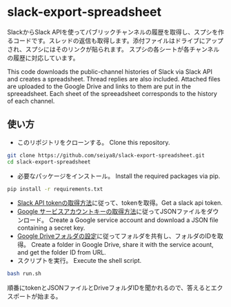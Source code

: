 # slack-export-spreadsheet
SlackからSlack APIを使ってパブリックチャンネルの履歴を取得し、スプシを作るコードです。スレッドの返信も取得します。添付ファイルはドライブにアップされ、スプシにはそのリンクが貼られます。
スプシの各シートが各チャンネルの履歴に対応しています。

This code downloads the public-channel histories of Slack via Slack API and creates a spreadsheet. Thread replies are also included. Attached files are uploaded to the Google Drive and links to them are put in the spreeadsheet. Each sheet of the spreeadsheet corresponds to the history of each channel.

## 使い方
- このリポジトリをクローンする。 Clone this repository.
```bash
git clone https://github.com/seiya8/slack-export-spreadsheet.git
cd slack-export-spreadsheet
```
- 必要なパッケージをインストール。 Install the required packages via pip.
```bash
pip install -r requirements.txt
```
- [Slack API tokenの取得方法](./docs/slack_api.md)に従って、tokenを取得。Get a slack api token.
- [Google サービスアカウントキーの取得方法](./docs/google_drive_api.md)に従ってJSONファイルをダウンロード。 Create a Google service account and download a JSON file containing a secret key.
- [Google Driveフォルダの設定](./docs/drive_folder.md)に従ってフォルダを共有し、フォルダのIDを取得。 Create a folder in Google Drive, share it with the service acount, and get the folder ID from URL.
- スクリプトを実行。 Execute the shell script.
```bash
bash run.sh
```
順番にtokenとJSONファイルとDriveフォルダIDを聞かれるので、答えるとエクスポートが始まる。
